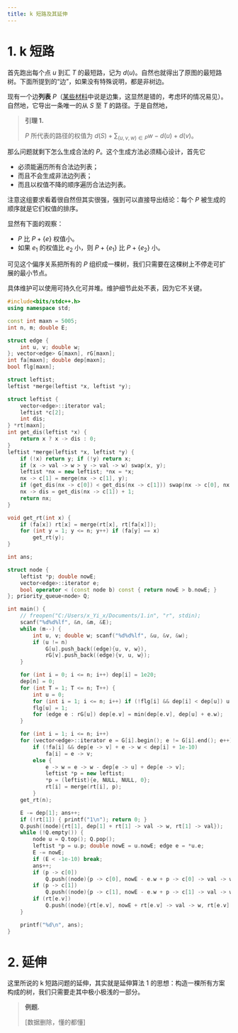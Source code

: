 ```yaml
---
title: k 短路及其延伸
---
```


# 1. k 短路

首先跑出每个点 $u$ 到汇 $T$ 的最短路，记为 $d(u)$。自然也就得出了原图的最短路树。下面所提到的“边”，如果没有特殊说明，都是非树边。

现有一个边**列表** $P$（[某些材料](https://oi-wiki.org/graph/kth-path/#k)中说是边集，这显然是错的，考虑环的情况易见）。自然地，它导出一条唯一的从 $S$ 至 $T$ 的路径。于是自然地，

> **引理 1.**
>
> $P$ 所代表的路径的权值为 $d(S)+\sum_{(u,v,w)\in P}w-d(u)+d(v)$。

那么问题就剩下怎么生成合法的 $P$。这个生成方法必须精心设计，首先它

- 必须能遍历所有合法边列表；
- 而且不会生成非法边列表；
- 而且以权值不降的顺序遍历合法边列表。

注意这组要求看着很自然但其实很强，强到可以直接导出结论：每个 $P$ 被生成的顺序就是它们权值的排序。

显然有下面的观察：

- $P$ 比 $P+\{e\}$ 权值小。
- 如果 $e_1$ 的权值比 $e_2$ 小，则 $P+\{e_1\}$ 比 $P+\{e_2\}$ 小。

可见这个偏序关系把所有的 $P$ 组织成一棵树，我们只需要在这棵树上不停走可扩展的最小节点。

具体维护可以使用可持久化可并堆。维护细节此处不表，因为它不关键。

```cpp
#include<bits/stdc++.h>
using namespace std;

const int maxn = 5005;
int n, m; double E;

struct edge {
    int u, v; double w;
}; vector<edge> G[maxn], rG[maxn];
int fa[maxn]; double dep[maxn];
bool flg[maxn];

struct leftist;
leftist *merge(leftist *x, leftist *y);

struct leftist {
    vector<edge>::iterator val;
    leftist *c[2];
    int dis;
} *rt[maxn];
int get_dis(leftist *x) {
    return x ? x -> dis : 0;
}
leftist *merge(leftist *x, leftist *y) {
    if (!x) return y; if (!y) return x;
    if (x -> val -> w > y -> val -> w) swap(x, y);
    leftist *nx = new leftist; *nx = *x;
    nx -> c[1] = merge(nx -> c[1], y);
    if (get_dis(nx -> c[0]) < get_dis(nx -> c[1])) swap(nx -> c[0], nx -> c[1]);
    nx -> dis = get_dis(nx -> c[1]) + 1;
    return nx;
}

void get_rt(int x) {
    if (fa[x]) rt[x] = merge(rt[x], rt[fa[x]]);
    for (int y = 1; y <= n; y++) if (fa[y] == x)
        get_rt(y);
}

int ans;

struct node {
    leftist *p; double nowE;
    vector<edge>::iterator e;
    bool operator < (const node b) const { return nowE > b.nowE; }
}; priority_queue<node> Q;

int main() {
    // freopen("C:/Users/x_Yi_x/Documents/1.in", "r", stdin);
    scanf("%d%d%lf", &n, &m, &E);
    while (m--) {
        int u, v; double w; scanf("%d%d%lf", &u, &v, &w);
        if (u != n)
            G[u].push_back((edge){u, v, w}),
            rG[v].push_back((edge){v, u, w});
    }

    for (int i = 0; i <= n; i++) dep[i] = 1e20;
    dep[n] = 0;
    for (int T = 1; T <= n; T++) {
        int u = 0;
        for (int i = 1; i <= n; i++) if (!flg[i] && dep[i] < dep[u]) u = i;
        flg[u] = 1;
        for (edge e : rG[u]) dep[e.v] = min(dep[e.v], dep[u] + e.w);
    }

    for (int i = 1; i <= n; i++)
    for (vector<edge>::iterator e = G[i].begin(); e != G[i].end(); e++)
        if (!fa[i] && dep[e -> v] + e -> w < dep[i] + 1e-10)
            fa[i] = e -> v;
        else {
            e -> w = e -> w - dep[e -> u] + dep[e -> v];
            leftist *p = new leftist;
            *p = (leftist){e, NULL, NULL, 0};
            rt[i] = merge(rt[i], p);
        }
    get_rt(n);

    E -= dep[1]; ans++;
    if (!rt[1]) { printf("1\n"); return 0; }
    Q.push((node){rt[1], dep[1] + rt[1] -> val -> w, rt[1] -> val});
    while (!Q.empty()) {
        node u = Q.top(); Q.pop();
        leftist *p = u.p; double nowE = u.nowE; edge e = *u.e;
        E -= nowE;
        if (E < -1e-10) break;
        ans++;
        if (p -> c[0])
            Q.push((node){p -> c[0], nowE - e.w + p -> c[0] -> val -> w, p -> c[0] -> val});
        if (p -> c[1])
            Q.push((node){p -> c[1], nowE - e.w + p -> c[1] -> val -> w, p -> c[1] -> val});
        if (rt[e.v])
            Q.push((node){rt[e.v], nowE + rt[e.v] -> val -> w, rt[e.v] -> val});
    }

    printf("%d\n", ans);
}
```

# 2. 延伸

这里所说的 k 短路问题的延伸，其实就是延伸算法 1 的思想：构造一棵所有方案构成的树，我们只需要走其中极小极浅的一部分。

> **例题.**
>
> [数据删除，懂的都懂]

